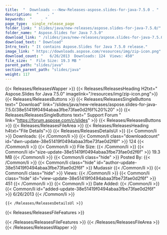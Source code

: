 ```yaml
---
title:  "  Downloads ---New-Releases-aspose.slides-for-java-7.5.0 . " 
description:  "    . " 
keywords:  "    . " 
page_type:  single_release_page
folder_link: " slides/java/new-releases/aspose.slides-for-java-7.5.0/"
folder_name: " Aspose.Slides for Java 7.5.0"
download_link: " /slides/java/new-releases/aspose.slides-for-java-7.5.0/38e51419f0494abaa3fbe73fae0d2f6f"
download_text: " Download"
Intro_text: " It contains Aspose.Slides for Java 7.5.0 release."
image_link: " https://downloads.aspose.com/resources/img/zip-icon.png"
download_count: "   6/26/2013  Downloads: 124  Views: 450"
file_size: "  File Size: 19.3 MB "
parent_path: "slides/java"
section_parent_path: "slides/java"
weight: 117 
---
```


{{< Releases/ReleasesWapper >}}
  {{< Releases/ReleasesHeading H2txt=" Aspose.Slides for Java 7.5.0" imagelink="/resources/img/zip-icon.png">}}
  {{< Releases/ReleasesButtons >}}
    {{< Releases/ReleasesSingleButtons text=" Download" link="/slides/java/new-releases/aspose.slides-for-java-7.5.0/38e51419f0494abaa3fbe73fae0d2f6f%20%20" >}}
    {{< Releases/ReleasesSingleButtons text=" Support Forum " link="https://forum.aspose.com/c/slides" >}}
  {{< Releases/ReleasesButtons >}}
  {{< Releases/ReleasesFileArea >}}
    {{< Releases/ReleasesHeading h4txt="File Details">}}
    {{< Releases/ReleasesDetailsUl >}}
            {{< Common/li  >}} Downloads: {{< /Common/li >}} 
      {{< Common/li class="downloadcount" id="dwn-update-38e51419f0494abaa3fbe73fae0d2f6f" >}} 124 {{< /Common/li >}} 
      {{< Common/li  >}} File Size: {{< /Common/li >}} 
      {{< Common/li id="size-update-38e51419f0494abaa3fbe73fae0d2f6f" >}} 19.3 MB {{< /Common/li >}} 
      {{< Common/li  class="hide" >}} Posted By: {{< /Common/li >}} 
      {{< Common/li class="hide" id="author-update-38e51419f0494abaa3fbe73fae0d2f6f" >}} Mudassir {{< /Common/li >}} 
      {{< Common/li class="hide"  >}} Views: {{< /Common/li >}} 
      {{< Common/li class="hide" id="view-update-38e51419f0494abaa3fbe73fae0d2f6f" >}} 451 {{< /Common/li >}} 
      {{< Common/li  >}} Date Added: {{< /Common/li >}} 
      {{< Common/li id="added-update-38e51419f0494abaa3fbe73fae0d2f6f" >}} 6/26/2013 {{< /Common/li >}} 

    {{< /Releases/ReleasesDetailsUl >}}

  {{< Releases/ReleasesFileFeatures >}}
      
  {{< /Releases/ReleasesFileFeatures >}}
 {{< /Releases/ReleasesFileArea >}}
{{< /Releases/ReleasesWapper >}}


